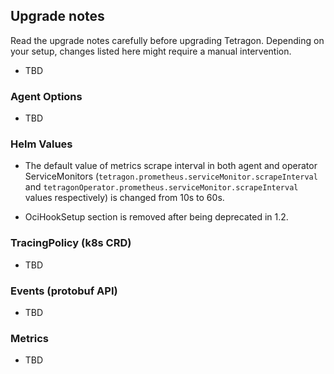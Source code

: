 ## Upgrade notes

Read the upgrade notes carefully before upgrading Tetragon.
Depending on your setup, changes listed here might require a manual intervention.

* TBD

### Agent Options

* TBD

### Helm Values

* The default value of metrics scrape interval in both agent and operator
  ServiceMonitors (`tetragon.prometheus.serviceMonitor.scrapeInterval` and
  `tetragonOperator.prometheus.serviceMonitor.scrapeInterval` values
  respectively) is changed from 10s to 60s.

* OciHookSetup section is removed after being deprecated in 1.2.

### TracingPolicy (k8s CRD)

* TBD

### Events (protobuf API)

* TBD

### Metrics

* TBD
